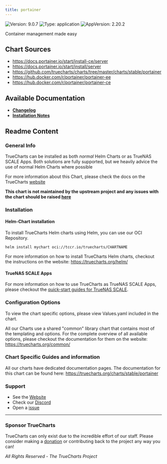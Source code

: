 ```yaml
---
title: portainer
---
```


![Version: 9.0.7](https://img.shields.io/badge/Version-9.0.7-informational?style=flat-square) ![Type: application](https://img.shields.io/badge/Type-application-informational?style=flat-square) ![AppVersion: 2.20.2](https://img.shields.io/badge/AppVersion-2.20.2-informational?style=flat-square)

Container management made easy

## Chart Sources

- https://docs.portainer.io/start/install-ce/server
- https://docs.portainer.io/start/install/server
- https://github.com/truecharts/charts/tree/master/charts/stable/portainer
- https://hub.docker.com/r/portainer/portainer-ee
- https://hub.docker.com/r/portainer/portainer-ce

## Available Documentation

- [**Changelog**](./changelog)
- [**Installation Notes**](./installation-notes)

## Readme Content


### General Info

TrueCharts can be installed as both _normal_ Helm Charts or as TrueNAS SCALE Apps.
Both solutions are fully supported, but we heavily advice the use of normal Helm Charts where possible

For more information about this Chart, please check the docs on the TrueCharts [website](https://truecharts.org/charts/stable/portainer)

**This chart is not maintained by the upstream project and any issues with the chart should be raised [here](https://github.com/truecharts/charts/issues/new/choose)**

### Installation

#### Helm-Chart installation

To install TrueCharts Helm charts using Helm, you can use our OCI Repository.

`helm install mychart oci://tccr.io/truecharts/CHARTNAME`

For more information on how to install TrueCharts Helm charts, checkout the instructions on the website: https://truecharts.org/helm/


#### TrueNAS SCALE Apps

For more information on how to use TrueCharts as TrueNAS SCALE Apps, please checkout the [quick-start guides for TrueNAS SCALE](https://truecharts.org/scale/guides/scale-intro).

### Configuration Options

To view the chart specific options, please view Values.yaml included in the chart.

All our Charts use a shared "common" library chart that contains most of the templating and options.
For the complete overview of all available options, please checkout the documentation for them on the website: https://truecharts.org/common/

### Chart Specific Guides and information

All our charts have dedicated documentation pages.
The documentation for this chart can be found here:
https://truecharts.org/charts/stable/portainer

### Support


- See the [Website](https://truecharts.org)
- Check our [Discord](https://discord.gg/tVsPTHWTtr)
- Open a [issue](https://github.com/truecharts/charts/issues/new/choose)

---

### Sponsor TrueCharts

TrueCharts can only exist due to the incredible effort of our staff.
Please consider making a [donation](https://truecharts.org/general/sponsor) or contributing back to the project any way you can!

_All Rights Reserved - The TrueCharts Project_
